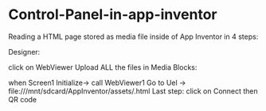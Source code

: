 # Control-Panel-in-app-inventor
Reading a HTML page stored as media file inside of App Inventor in 4 steps:

Designer:

click on WebViewer
Upload ALL the files in Media
Blocks:

when Screen1 Initialize-> call WebViewer1 Go to Uel -> file:///mnt/sdcard/AppInventor/assets/.html
Last step: click on Connect then QR code
